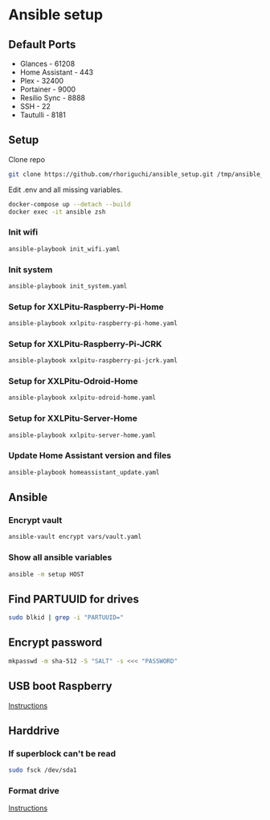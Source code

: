 # Ansible setup

## Default Ports

- Glances - 61208
- Home Assistant - 443
- Plex - 32400
- Portainer - 9000
- Resilio Sync - 8888
- SSH - 22
- Tautulli - 8181

## Setup

Clone repo

```bash
git clone https://github.com/rhoriguchi/ansible_setup.git /tmp/ansible_setup
```

Edit .env and all missing variables.

```bash
docker-compose up --detach --build
docker exec -it ansible zsh
```

### Init wifi

```bash
ansible-playbook init_wifi.yaml
```

### Init system

```bash
ansible-playbook init_system.yaml
```

### Setup for XXLPitu-Raspberry-Pi-Home

```bash
ansible-playbook xxlpitu-raspberry-pi-home.yaml
```

### Setup for XXLPitu-Raspberry-Pi-JCRK

```bash
ansible-playbook xxlpitu-raspberry-pi-jcrk.yaml
```

### Setup for XXLPitu-Odroid-Home

```bash
ansible-playbook xxlpitu-odroid-home.yaml
```

### Setup for XXLPitu-Server-Home

```bash
ansible-playbook xxlpitu-server-home.yaml
```

### Update Home Assistant version and files

```bash
ansible-playbook homeassistant_update.yaml
```

## Ansible

### Encrypt vault

```bash
ansible-vault encrypt vars/vault.yaml
```

### Show all ansible variables

```bash
ansible -m setup HOST
```

## Find PARTUUID for drives

```bash
sudo blkid | grep -i "PARTUUID="
```

## Encrypt password

```bash
mkpasswd -m sha-512 -S "SALT" -s <<< "PASSWORD"
```

## USB boot Raspberry

[Instructions](ressources/USB_boot_raspberry.md)

## Harddrive

### If superblock can't be read

```bash
sudo fsck /dev/sda1
```

### Format drive

[Instructions](ressources/Format_drive.md)
